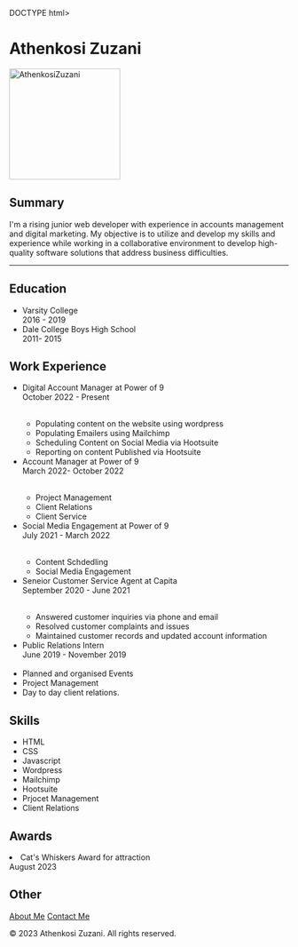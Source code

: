 DOCTYPE html>
<html lang="en">
<head>
  <title>My Resume</title>
</head>
<body>
<h1>Athenkosi Zuzani</h1>
<img src="./Athenkosi Zuzani/Athi.Z.jpg" alt="AthenkosiZuzani" height="200"/>
<h2>Summary</h2>
I'm a rising junior web developer with experience in accounts management and digital marketing. My objective is to utilize and develop my skills and experience while working in a collaborative environment to develop high-quality software solutions that address business difficulties.
<hr>
<h2>Education</h2>
<ul>
  <li>Varsity College</li>
  2016 - 2019
  <li>Dale College Boys High School </li>
  2011- 2015
</ul>
<h2>Work Experience</h2>
<ul>
<li>Digital Account Manager at Power of 9</li>
October 2022 - Present<br><br>
  <ul>
    <li>Populating content on the website using wordpress</li>
    <li>Populating Emailers using Mailchimp</li>
    <li>Scheduling Content on Social Media via Hootsuite</li>
    <li>Reporting on content Published via Hootsuite</li>
  </ul>
<li> Account Manager at Power of 9</li>
March 2022- October 2022<br><br>
<ul>
  <li>Project Management </li>
  <li>Client Relations</li>
  <li>Client Service</li>
</ul>
<li>Social Media Engagement at Power of 9 </li>
July 2021 - March 2022<br><br>
<ul>
  <li>Content Schdedling </li>
  <li>Social Media Engagement</li>
</ul>
<li>Seneior Customer Service Agent at Capita</li>
September 2020 - June 2021 <br><br>
<ul>
  <li>Answered customer inquiries via phone and email</li>
  <li>Resolved customer complaints and issues</li>
  <li>Maintained customer records and updated account information</li>
</ul>
<li>Public Relations Intern</li>
June 2019 - November 2019<br> <br>
<li>Planned and organised Events</li>
<li> Project Management </li>
<li> Day to day client relations. </li>


</ul>

<h2>Skills</h2>
<ul>
  <li>HTML</li>
  <li>CSS</li>
  <li>Javascript</li>
  <li>Wordpress</li>
  <li>Mailchimp</li>
  <li>Hootsuite</li>
  <li>Prjocet Management</li>
  <li>Client Relations</li>

</ul>
<h2>Awards</h2>
<li> Cat's Whiskers Award for attraction</li>
August 2023 


<h2>Other</h2>
<a href="./about.html">About Me</a>
<a href="contact.html">Contact Me</a>

<footer>
  <p>© 2023 Athenkosi Zuzani. All rights reserved.</p>
</footer>
